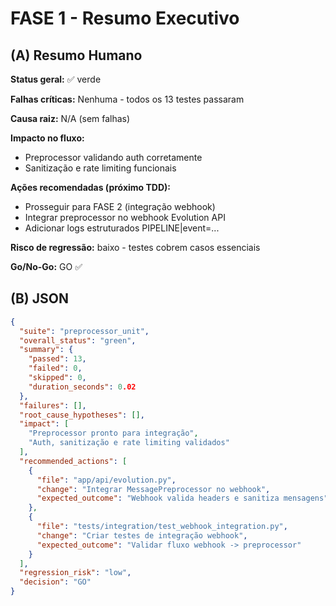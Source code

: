 # FASE 1 - Resumo Executivo

## (A) Resumo Humano

**Status geral:** ✅ verde

**Falhas críticas:** Nenhuma - todos os 13 testes passaram

**Causa raiz:** N/A (sem falhas)

**Impacto no fluxo:**
- Preprocessor validando auth corretamente
- Sanitização e rate limiting funcionais

**Ações recomendadas (próximo TDD):**
- Prosseguir para FASE 2 (integração webhook)
- Integrar preprocessor no webhook Evolution API
- Adicionar logs estruturados PIPELINE|event=...

**Risco de regressão:** baixo - testes cobrem casos essenciais

**Go/No-Go:** GO ✅

## (B) JSON

```json
{
  "suite": "preprocessor_unit",
  "overall_status": "green",
  "summary": {
    "passed": 13,
    "failed": 0,
    "skipped": 0,
    "duration_seconds": 0.02
  },
  "failures": [],
  "root_cause_hypotheses": [],
  "impact": [
    "Preprocessor pronto para integração",
    "Auth, sanitização e rate limiting validados"
  ],
  "recommended_actions": [
    {
      "file": "app/api/evolution.py",
      "change": "Integrar MessagePreprocessor no webhook",
      "expected_outcome": "Webhook valida headers e sanitiza mensagens"
    },
    {
      "file": "tests/integration/test_webhook_integration.py",
      "change": "Criar testes de integração webhook",
      "expected_outcome": "Validar fluxo webhook -> preprocessor"
    }
  ],
  "regression_risk": "low",
  "decision": "GO"
}
```
